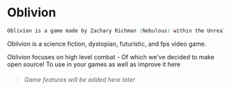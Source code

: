 # Oblivion

>
```css
Oblivion is a game made by Zachary Richman (Nebulous) within the Unreal Engine 5 and Blender 3.0
```
Oblivion is a science fiction, dystopian, futuristic, and fps video game.

Oblivion focuses on high level combat - Of which we've decided to make open source! To use in your games as well as improve it here

>###### Game features will be added here later
